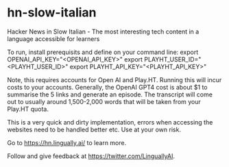 # hn-slow-italian
Hacker News in Slow Italian - The most interesting tech content in a language accessible for learners

To run, install prerequisits and define on your command line:
export OPENAI_API_KEY="<OPENAI_API_KEY>"
export PLAYHT_USER_ID="<PLAYHT_USER_ID>"
export PLAYHT_API_KEY="<PLAYHT_API_KEY>"

Note, this requires accounts for Open AI and Play.HT. Running this will incur costs to your accounts. Generally, the OpenAI GPT4 cost is about $1 to summarise the 5 links and generate an episode. The transcript will come out to usually around 1,500-2,000 words that will be taken from your Play.HT quota.

This is a very quick and dirty implementation, errors when accessing the websites need to be handled better etc. Use at your own risk. 

Go to https://hn.lingually.ai/ to learn more.

Follow and give feedback at https://twitter.com/LinguallyAI.
